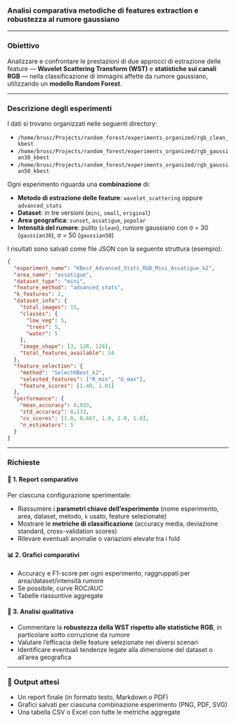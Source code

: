 ### **Analisi comparativa metodiche di features extraction e robustezza al rumore gaussiano**

---

### **Obiettivo**

Analizzare e confrontare le prestazioni di due approcci di estrazione delle feature — **Wavelet Scattering Transform (WST)** e **statistiche sui canali RGB** — nella classificazione di immagini affette da rumore gaussiano, utilizzando un **modello Random Forest**.

---

### **Descrizione degli esperimenti**

I dati si trovano organizzati nelle seguenti directory:

* `/home/brusc/Projects/random_forest/experiments_organized/rgb_clean_kbest`
* `/home/brusc/Projects/random_forest/experiments_organized/rgb_gaussian30_kbest`
* `/home/brusc/Projects/random_forest/experiments_organized/rgb_gaussian50_kbest`

Ogni esperimento riguarda una **combinazione** di:

* **Metodo di estrazione delle feature**: `wavelet_scattering` oppure `advanced_stats`
* **Dataset**: in tre versioni (`mini`, `small`, `original`)
* **Area geografica**: `sunset`, `assatigue`, `popolar`
* **Intensità del rumore**: pulito (`clean`), rumore gaussiano con σ = 30 (`gaussian30`), σ = 50 (`gaussian50`)

I risultati sono salvati come file JSON con la seguente struttura (esempio):

```json
{
  "experiment_name": "KBest_Advanced_Stats_RGB_Mini_Assatigue_k2",
  "area_name": "assatigue",
  "dataset_type": "mini",
  "feature_method": "advanced_stats",
  "k_features": 2,
  "dataset_info": {
    "total_images": 15,
    "classes": {
      "low_veg": 5,
      "trees": 5,
      "water": 5
    },
    "image_shape": [3, 128, 128],
    "total_features_available": 54
  },
  "feature_selection": {
    "method": "SelectKBest_k2",
    "selected_features": ["R_min", "G_max"],
    "feature_scores": [1.40, 1.01]
  },
  "performance": {
    "mean_accuracy": 0.933,
    "std_accuracy": 0.133,
    "cv_scores": [1.0, 0.667, 1.0, 1.0, 1.0],
    "n_estimators": 5
  }
}
```

---

### **Richieste**

#### 📄 1. Report comparativo

Per ciascuna configurazione sperimentale:

* Riassumere i **parametri chiave dell’esperimento** (nome esperimento, area, dataset, metodo, `k` usato, feature selezionate)
* Mostrare le **metriche di classificazione** (accuracy media, deviazione standard, cross-validation scores)
* Rilevare eventuali anomalie o variazioni elevate tra i fold

#### 📊 2. Grafici comparativi

* Accuracy e F1-score per ogni esperimento, raggruppati per area/dataset/intensità rumore
* Se possibile, curve ROC/AUC
* Tabelle riassuntive aggregate

#### 🧠 3. Analisi qualitativa

* Commentare la **robustezza della WST rispetto alle statistiche RGB**, in particolare sotto corruzione da rumore
* Valutare l’efficacia delle feature selezionate nei diversi scenari
* Identificare eventuali tendenze legate alla dimensione del dataset o all’area geografica

---

### 📌 Output attesi

* Un report finale (in formato testo, Markdown o PDF)
* Grafici salvati per ciascuna combinazione esperimento (PNG, PDF, SVG)
* Una tabella CSV o Excel con tutte le metriche aggregate
